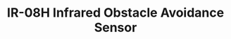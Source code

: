 ---
title: IR-08H Infrared Obstacle Avoidance Sensor
type: Hardware
desc: IR-08H Infrared Obstacle Avoidance Sensor 
color: "#a5d1ff"
tags:
    - Sensor
    - Distance
    - Length
---